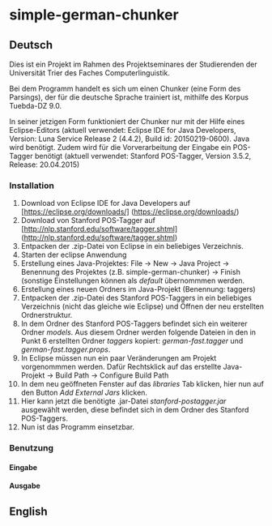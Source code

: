 # simple-german-chunker
## Deutsch

Dies ist ein Projekt im Rahmen des Projektseminares der Studierenden der Universität Trier des Faches Computerlinguistik.

Bei dem Programm handelt es sich um einen Chunker (eine Form des Parsings), der für die deutsche Sprache trainiert ist, mithilfe des Korpus Tuebda-DZ 9.0. 

In seiner jetzigen Form funktioniert der Chunker nur mit der Hilfe eines Eclipse-Editors (aktuell verwendet: Eclipse IDE for Java Developers, Version: Luna Service Release 2 (4.4.2), Build id: 20150219-0600). Java wird benötigt.
Zudem wird für die Vorverarbeitung der Eingabe ein POS-Tagger benötigt (aktuell verwendet: Stanford POS-Tagger, Version 3.5.2, Release: 20.04.2015) 

### Installation

1. Download von Eclipse IDE for Java Developers auf [https://eclipse.org/downloads/] (https://eclipse.org/downloads/)
2. Download von Stanford POS-Tagger auf [http://nlp.stanford.edu/software/tagger.shtml] (http://nlp.stanford.edu/software/tagger.shtml)
3. Entpacken der .zip-Datei von Eclipse in ein beliebiges Verzeichnis.
4. Starten der eclipse Anwendung
5. Erstellung eines Java-Projektes: File -> New -> Java Project -> Benennung des Projektes (z.B. simple-german-chunker) -> Finish (sonstige Einstellungen können als *default* übernommmen werden. 
6. Erstellung eines neuen Ordners im Java-Projekt (Benennung: taggers)
7. Entpacken der .zip-Datei des Stanford POS-Taggers in ein beliebiges Verzeichnis (nicht das gleiche wie Eclipse) und Öffnen der neu erstellten Ordnerstruktur.
8. In dem Ordner des Stanford POS-Taggers befindet sich ein weiterer Ordner *models*. Aus diesem Ordner werden folgende Dateien in den in Punkt 6 erstellten Ordner *taggers* kopiert: *german-fast.tagger* und *german-fast.tagger.props*. 
9. In Eclipse müssen nun ein paar Veränderungen am Projekt vorgenommmen werden. Dafür Rechtsklick auf das erstellte Java-Projekt -> Build Path -> Configure Build Path
10. In dem neu geöffneten Fenster auf das *libraries* Tab klicken, hier nun auf den Button *Add External Jars* klicken.
11. Hier kann jetzt die benötigte .jar-Datei *stanford-postagger.jar* ausgewählt werden, diese befindet sich in dem Ordner des Stanford POS-Taggers. 
12. Nun ist das Programm einsetzbar. 

### Benutzung

#### Eingabe

#### Ausgabe


## English
